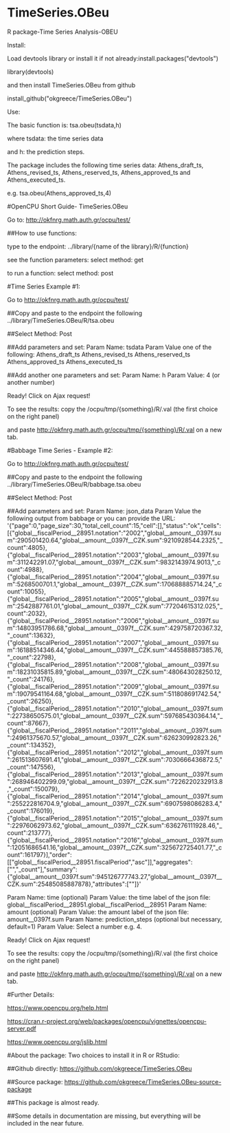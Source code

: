 # TimeSeries.OBeu
R package-Time Series Analysis-OBEU

Install:

Load devtools library 
or install it if not already:install.packages("devtools")

library(devtools)

and then install TimeSeries.OBeu from github

install_github("okgreece/TimeSeries.OBeu")

Use:

The basic function is: tsa.obeu(tsdata,h)

where tsdata: the time series data

and h: the prediction steps.

The package includes the following time series data:
Athens_draft_ts, Athens_revised_ts, Athens_reserved_ts, Athens_approved_ts and Athens_executed_ts.

e.g. tsa.obeu(Athens_approved_ts,4)



#OpenCPU Short Guide- TimeSeries.OBeu

Go to: http://okfnrg.math.auth.gr/ocpu/test/

##How to use functions:

type to the endpoint:
../library/{name of the library}/R/{function}

see the function parameters:
select method: get

to run a function:
select method: post


#Time Series Example #1:

Go to http://okfnrg.math.auth.gr/ocpu/test/

##Copy and paste to the endpoint the following
../library/TimeSeries.OBeu/R/tsa.obeu

##Select Method: Post

##Add parameters and set:
Param Name: tsdata
Param Value one of the following:
Athens_draft_ts
Athens_revised_ts
Athens_reserved_ts
Athens_approved_ts
Athens_executed_ts



##Add another one parameters and set:
Param Name: h
Param Value: 4 (or another number)

Ready! Click on Ajax request!

To see the results: copy the /ocpu/tmp/{something}/R/.val (the first choice on the right panel)

and paste http://okfnrg.math.auth.gr/ocpu/tmp/{something}/R/.val on a new tab.

#Babbage Time Series - Example #2:

Go to http://okfnrg.math.auth.gr/ocpu/test/

##Copy and paste to the endpoint the following
../library/TimeSeries.OBeu/R/babbage.tsa.obeu

##Select Method: Post

##Add parameters and set:
Param Name: json_data
Param Value the following output from babbage or you can provide the URL:
 '{"page":0,"page_size":30,"total_cell_count":15,"cell":[],"status":"ok","cells":[{"global__fiscalPeriod__28951.notation":"2002","global__amount__0397f.sum":290501420.64,"global__amount__0397f__CZK.sum":9210928544.2325,"_count":4805},{"global__fiscalPeriod__28951.notation":"2003","global__amount__0397f.sum":311242291.07,"global__amount__0397f__CZK.sum":9832143974.9013,"_count":4988},{"global__fiscalPeriod__28951.notation":"2004","global__amount__0397f.sum":5268500701.1,"global__amount__0397f__CZK.sum":170688885714.24,"_count":10055},{"global__fiscalPeriod__28951.notation":"2005","global__amount__0397f.sum":2542887761.01,"global__amount__0397f__CZK.sum":77204615312.025,"_count":2032},{"global__fiscalPeriod__28951.notation":"2006","global__amount__0397f.sum":14803951786.68,"global__amount__0397f__CZK.sum":429758720367.32,"_count":13632},{"global__fiscalPeriod__28951.notation":"2007","global__amount__0397f.sum":16188514346.44,"global__amount__0397f__CZK.sum":445588857385.76,"_count":22798},{"global__fiscalPeriod__28951.notation":"2008","global__amount__0397f.sum":18231035815.89,"global__amount__0397f__CZK.sum":480643028250.12,"_count":24176},{"global__fiscalPeriod__28951.notation":"2009","global__amount__0397f.sum":19079541164.68,"global__amount__0397f__CZK.sum":511808691742.54,"_count":26250},{"global__fiscalPeriod__28951.notation":"2010","global__amount__0397f.sum":22738650575.01,"global__amount__0397f__CZK.sum":597685430364.14,"_count":87667},{"global__fiscalPeriod__28951.notation":"2011","global__amount__0397f.sum":24961375670.57,"global__amount__0397f__CZK.sum":626230992823.26,"_count":134352},{"global__fiscalPeriod__28951.notation":"2012","global__amount__0397f.sum":261513607691.41,"global__amount__0397f__CZK.sum":7030666436872.5,"_count":147556},{"global__fiscalPeriod__28951.notation":"2013","global__amount__0397f.sum":268946402299.09,"global__amount__0397f__CZK.sum":7226220232913.8,"_count":150079},{"global__fiscalPeriod__28951.notation":"2014","global__amount__0397f.sum":255222816704.9,"global__amount__0397f__CZK.sum":6907598086283.4,"_count":176019},{"global__fiscalPeriod__28951.notation":"2015","global__amount__0397f.sum":22976062973.62,"global__amount__0397f__CZK.sum":636276111928.46,"_count":213777},{"global__fiscalPeriod__28951.notation":"2016","global__amount__0397f.sum":12051686541.16,"global__amount__0397f__CZK.sum":325672725401.77,"_count":161797}],"order":[["global__fiscalPeriod__28951.fiscalPeriod","asc"]],"aggregates":["","_count"],"summary":{"global__amount__0397f.sum":945126777743.27,"global__amount__0397f__CZK.sum":25485085887878},"attributes":[""]}'

Param Name: time (optional)
Param Value:  the time label of the json file: global__fiscalPeriod__28951.global__fiscalPeriod__28951
Param Name: amount (optional)
Param Value: the amount label of the json file: amount__0397f.sum
Param Name: prediction_steps (optional but necessary, default=1)
Param Value: Select a number e.g. 4.

Ready! Click on Ajax request!

To see the results: copy the /ocpu/tmp/{something}/R/.val (the first choice on the right panel)

and paste http://okfnrg.math.auth.gr/ocpu/tmp/{something}/R/.val on a new tab.


#Further Details:

https://www.opencpu.org/help.html

https://cran.r-project.org/web/packages/opencpu/vignettes/opencpu-server.pdf

https://www.opencpu.org/jslib.html


#About the package:
Two choices to install it in R or RStudio:

##Github directly:
https://github.com/okgreece/TimeSeries.OBeu 

##Source package:
https://github.com/okgreece/TimeSeries.OBeu-source-package 


##This package is almost ready.

##Some details in documentation are missing, but everything will be included in the near future.



